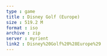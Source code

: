 ```yaml
---
type : game
title : Disney Golf (Europe)
size : 519.2 M
format : iso
archive : zip
server : myrient
link2 : Disney%20Golf%20%28Europe%29
---
```

